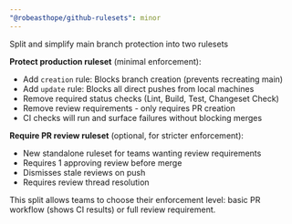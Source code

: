 ```yaml
---
"@robeasthope/github-rulesets": minor
---
```


Split and simplify main branch protection into two rulesets

**Protect production ruleset** (minimal enforcement):

- Add `creation` rule: Blocks branch creation (prevents recreating main)
- Add `update` rule: Blocks all direct pushes from local machines
- Remove required status checks (Lint, Build, Test, Changeset Check)
- Remove review requirements - only requires PR creation
- CI checks will run and surface failures without blocking merges

**Require PR review ruleset** (optional, for stricter enforcement):

- New standalone ruleset for teams wanting review requirements
- Requires 1 approving review before merge
- Dismisses stale reviews on push
- Requires review thread resolution

This split allows teams to choose their enforcement level: basic PR workflow (shows CI results) or full review requirement.
